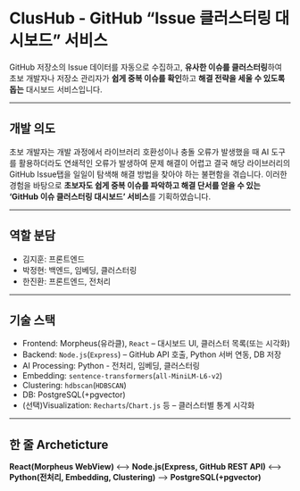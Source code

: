 # ClusHub - GitHub “Issue 클러스터링 대시보드” 서비스

GitHub 저장소의 Issue 데이터를 자동으로 수집하고, **유사한 이슈를 클러스터링**하여 초보 개발자나 저장소 관리자가 **쉽게 중복 이슈를 확인**하고 **해결 전략을 세울 수 있도록 돕는** 대시보드 서비스입니다.

---

## 개발 의도

초보 개발자는 개발 과정에서 라이브러리 호환성이나 충돌 오류가 발생했을 때 AI 도구를 활용하더라도 연쇄적인 오류가 발생하여 문제 해결이 어렵고 결국 해당 라이브러리의 GitHub Issue탭을 일일이 탐색해 해결 방법을 찾아야 하는 불편함을 겪습니다. 이러한 경험을 바탕으로 **초보자도 쉽게 중복 이슈를 파악하고 해결 단서를 얻을 수 있는 ‘GitHub 이슈 클러스터링 대시보드’ 서비스**를 기획하였습니다.

---

## 역할 분담

- 김지훈: 프론트엔드
- 박정현: 백엔드, 임베딩, 클러스터링
- 한진환: 프론트엔드, 전처리

---

## 기술 스택

- Frontend: Morpheus(유라클), `React` – 대시보드 UI, 클러스터 목록(또는 시각화)
- Backend: `Node.js`(`Express`) – GitHub API 호출, Python 서버 연동, DB 저장
- AI Processing: Python - 전처리, 임베딩, 클러스터링
- Embedding: `sentence-transformers`(`all-MiniLM-L6-v2`)
- Clustering: `hdbscan`(`HDBSCAN`)
- DB: PostgreSQL(+pgvector)
- (선택)Visualization: `Recharts`/`Chart.js` 등 – 클러스터별 통계 시각화

---

## 한 줄 Archeticture

**React(Morpheus WebView)** ⟷ **Node.js(Express, GitHub REST API)** ⟷ **Python(전처리, Embedding, Clustering)** ⟶ **PostgreSQL(+pgvector)**
